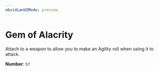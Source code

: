 ```yaml
---
obsidianUIMode: preview
---
```

# Gem of Alacrity

Attach to a weapon to allow you to make an Agility roll when using it to attack.

**Number**: `57`
